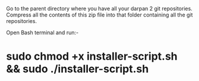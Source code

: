 Go to the parent directory where you have all your darpan 2 git repositories.
Compress all the contents of this zip file into that folder containing all the git repositories.

Open Bash terminal and run:-  

# sudo chmod +x installer-script.sh && sudo ./installer-script.sh